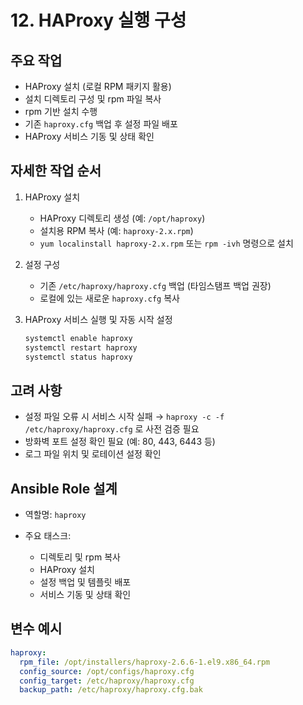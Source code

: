 # 12. HAProxy 실행 구성

## 주요 작업

* HAProxy 설치 (로컬 RPM 패키지 활용)
* 설치 디렉토리 구성 및 rpm 파일 복사
* rpm 기반 설치 수행
* 기존 `haproxy.cfg` 백업 후 설정 파일 배포
* HAProxy 서비스 기동 및 상태 확인

## 자세한 작업 순서

1. HAProxy 설치

   * HAProxy 디렉토리 생성 (예: `/opt/haproxy`)
   * 설치용 RPM 복사 (예: `haproxy-2.x.rpm`)
   * `yum localinstall haproxy-2.x.rpm` 또는 `rpm -ivh` 명령으로 설치
2. 설정 구성

   * 기존 `/etc/haproxy/haproxy.cfg` 백업 (타임스탬프 백업 권장)
   * 로컬에 있는 새로운 `haproxy.cfg` 복사
3. HAProxy 서비스 실행 및 자동 시작 설정

   ```bash
   systemctl enable haproxy
   systemctl restart haproxy
   systemctl status haproxy
   ```

## 고려 사항

* 설정 파일 오류 시 서비스 시작 실패 → `haproxy -c -f /etc/haproxy/haproxy.cfg` 로 사전 검증 필요
* 방화벽 포트 설정 확인 필요 (예: 80, 443, 6443 등)
* 로그 파일 위치 및 로테이션 설정 확인

## Ansible Role 설계

* 역할명: `haproxy`
* 주요 태스크:

  * 디렉토리 및 rpm 복사
  * HAProxy 설치
  * 설정 백업 및 템플릿 배포
  * 서비스 기동 및 상태 확인

## 변수 예시

```yaml
haproxy:
  rpm_file: /opt/installers/haproxy-2.6.6-1.el9.x86_64.rpm
  config_source: /opt/configs/haproxy.cfg
  config_target: /etc/haproxy/haproxy.cfg
  backup_path: /etc/haproxy/haproxy.cfg.bak
```
